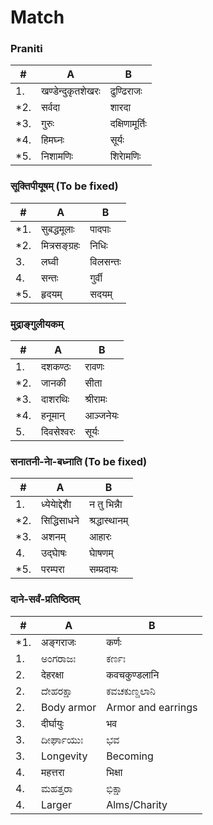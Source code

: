 # Match
### Praniti
|#|A|B|
|-|-|-|
|1.|	खण्डेन्दुकृतशेखरः|	ढुण्ढिराजः|
|*2.|	सर्वदा|	शारदा|
|*3.|	गुरुः	|दक्षिणामूर्तिः|
|*4.|	हिमघ्नः	|सूर्यः|
|*5.|	निशामणिः	|शिराेमणिः|
### सूक्तिपीयूषम्‌ (To be fixed)
|#|A|B|
|-|-|-|
|*1.|	सुबद्धमूलाः	|पादपाः|
|*2.|	मित्रसङ्ग्रहः	|निधिः|
|3.|	लघ्वी	|विलसन्तः|
|4.|	सन्तः	|गुर्वी|
|*5.|	हृदयम्	|सदयम्|

### मुद्राङ्गुलीयकम्
|#|A|B|
|-|-|-|
|1.|	दशकण्ठः|	रावणः|
|*2.|	जानकी|	सीता|
|*3.|	दाशरथिः|	श्रीरामः|
|*4.|	हनूमान्|	आञ्जनेयः|
|5.|	दिवसेश्वरः|	सूर्यः|

### सनातनी-नाे-बध्नाति (To be fixed)
|#|A|B|
|-|-|-|
|1.|	ध्येयाेद्देशाै	|न तु भिन्नाै |
|*2.|	सिद्धिसाधने	|श्रद्धास्थानम्|
|*3.|	अशनम्	|आहारः|
|4.|	उद्घाेषः	|घाेषणम्|
|*5.|	परम्परा	|सम्प्रदायः |

### दाने-सर्वं-प्रतिष्ठितम्
|#|A|B|
|-|-|-|
|*1.|	अङ्गराजः|	कर्णः|
|1.|	ಅಂಗರಾಜಃ|	ಕರ್ಣಃ|
|2.|	देहरक्षा|	कवचकुण्डलानि|
|2.|	ದೇಹರಕ್ಷಾ|	ಕವಚಕುಣ್ಡಲಾನಿ|
|2.| Body armor| Armor and earrings |
|3.|	दीर्घायुः|	भव|
|3.|	ದೀರ್ಘಾಯುಃ|	ಭವ|
|3.|	Longevity|	Becoming|
|4.|	महत्तरा|	भिक्षा|
|4.|	ಮಹತ್ತರಾ|	ಭಿಕ್ಷಾ|
|4.|	Larger|	Alms/Charity |
